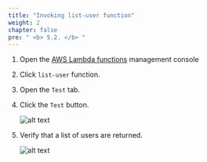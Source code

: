 ```yaml
---
title: "Invoking list-user function"
weight: 2
chapter: false
pre: " <b> 5.2. </b> "
---
```


1. Open the [AWS Lambda functions](https://console.aws.amazon.com/lambda/home?#/functions) management console
1. Click `list-user` function.
1. Open the `Test` tab.
1. Click the `Test` button.

   ![alt text](/images/workshop-1/lambda-invoke-with-console--list-users.jpg)

1. Verify that a list of users are returned.

   ![alt text](/images/workshop-1/lambda-invoke-with-console--list-users-execution.jpg)
